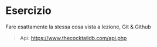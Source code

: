 # Esercizio

Fare esattamente la stessa cosa vista a lezione, Git & Github

> Api: https://www.thecocktaildb.com/api.php
